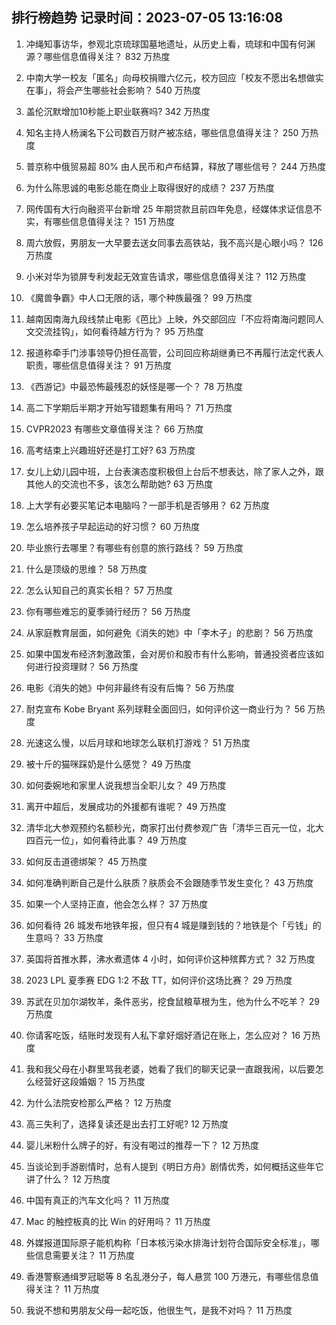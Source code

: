 
## 排行榜趋势 记录时间：2023-07-05 13:16:08
  
  1. 冲绳知事访华，参观北京琉球国墓地遗址，从历史上看，琉球和中国有何渊源？哪些信息值得关注？ 832 万热度
    
  2. 中南大学一校友「匿名」向母校捐赠六亿元，校方回应「校友不愿出名想做实在事」，将会产生哪些社会影响？ 540 万热度
    
  3. 盖伦沉默增加10秒能上职业联赛吗? 342 万热度
    
  4. 知名主持人杨澜名下公司数百万财产被冻结，哪些信息值得关注？ 250 万热度
    
  5. 普京称中俄贸易超 80% 由人民币和卢布结算，释放了哪些信号？ 244 万热度
    
  6. 为什么陈思诚的电影总能在商业上取得很好的成绩？ 237 万热度
    
  7. 网传国有大行向融资平台新增 25 年期贷款且前四年免息，经媒体求证信息不实，有哪些信息值得关注？ 151 万热度
    
  8. 周六放假，男朋友一大早要去送女同事去高铁站，我不高兴是心眼小吗？ 126 万热度
    
  9. 小米对华为锁屏专利发起无效宣告请求，哪些信息值得关注？ 112 万热度
    
  10. 《魔兽争霸》中人口无限的话，哪个种族最强？ 99 万热度
    
  11. 越南因南海九段线禁止电影《芭比》上映，外交部回应「不应将南海问题同人文交流挂钩」，如何看待越方行为？ 95 万热度
    
  12. 报道称牵手门涉事领导仍担任高管，公司回应称胡继勇已不再履行法定代表人职责，哪些信息值得关注？ 91 万热度
    
  13. 《西游记》中最恐怖最残忍的妖怪是哪一个？ 78 万热度
    
  14. 高二下学期后半期才开始写错题集有用吗？ 71 万热度
    
  15. CVPR2023 有哪些文章值得关注？ 66 万热度
    
  16. 高考结束上兴趣班好还是打工好? 63 万热度
    
  17. 女儿上幼儿园中班，上台表演态度积极但上台后不想表达，除了家人之外，跟其他人的交流也不多，该怎么帮助她? 63 万热度
    
  18. 上大学有必要买笔记本电脑吗？一部手机是否够用？ 62 万热度
    
  19. 怎么培养孩子早起运动的好习惯？ 60 万热度
    
  20. 毕业旅行去哪里？有哪些有创意的旅行路线？ 59 万热度
    
  21. 什么是顶级的思维？ 58 万热度
    
  22. 怎么认知自己的真实长相？ 57 万热度
    
  23. 你有哪些难忘的夏季骑行经历？ 56 万热度
    
  24. 从家庭教育层面，如何避免《消失的她》中「李木子」的悲剧？ 56 万热度
    
  25. 如果中国发布经济刺激政策，会对房价和股市有什么影响，普通投资者应该如何进行投资理财？ 56 万热度
    
  26. 电影《消失的她》中何非最终有没有后悔？ 56 万热度
    
  27. 耐克宣布 Kobe Bryant 系列球鞋全面回归，如何评价这一商业行为？ 56 万热度
    
  28. 光速这么慢，以后月球和地球怎么联机打游戏？ 51 万热度
    
  29. 被十斤的猫咪踩奶是什么感觉？ 49 万热度
    
  30. 如何委婉地和家里人说我想当全职儿女？ 49 万热度
    
  31. 离开中超后，发展成功的外援都有谁呢？ 49 万热度
    
  32. 清华北大参观预约名额秒光，商家打出付费参观广告「清华三百元一位，北大四百元一位」，如何看待此事？ 49 万热度
    
  33. 如何反击道德绑架？ 45 万热度
    
  34. 如何准确判断自己是什么肤质？肤质会不会跟随季节发生变化？ 43 万热度
    
  35. 如果一个人坚持正直，他会怎么样？ 37 万热度
    
  36. 如何看待 26 城发布地铁年报，但只有4 城是赚到钱的？地铁是个「亏钱」的生意吗？ 33 万热度
    
  37. 英国将首推水葬，沸水煮遗体 4 小时，如何评价这种殡葬方式？ 32 万热度
    
  38. 2023 LPL 夏季赛 EDG 1:2 不敌 TT，如何评价这场比赛？ 29 万热度
    
  39. 苏武在贝加尔湖牧羊，条件恶劣，挖食鼠粮草根为生，他为什么不吃羊？ 29 万热度
    
  40. 你请客吃饭，结账时发现有人私下拿好烟好酒记在账上，怎么应对？ 16 万热度
    
  41. 我和我父母在小群里骂我老婆，她看了我们的聊天记录一直跟我闹，以后要怎么经营好这段婚姻？ 15 万热度
    
  42. 为什么法院安检那么严格？ 12 万热度
    
  43. 高三失利了，选择复读还是出去打工好呢? 12 万热度
    
  44. 婴儿米粉什么牌子的好，有没有喝过的推荐一下？ 12 万热度
    
  45. 当谈论到手游剧情时，总有人提到《明日方舟》剧情优秀，如何概括这些年它讲了什么？ 12 万热度
    
  46. 中国有真正的汽车文化吗？ 11 万热度
    
  47. Mac 的触控板真的比 Win 的好用吗？ 11 万热度
    
  48. 外媒报道国际原子能机构称「日本核污染水排海计划符合国际安全标准」，哪些信息需要关注？ 11 万热度
    
  49. 香港警察通缉罗冠聪等 8 名乱港分子，每人悬赏 100 万港元，有哪些信息值得关注？ 11 万热度
    
  50. 我说不想和男朋友父母一起吃饭，他很生气，是我不对吗？ 11 万热度
    